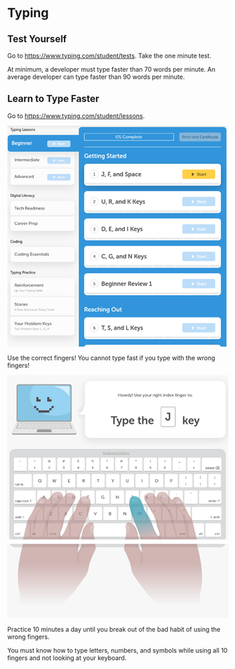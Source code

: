 # Typing

## Test Yourself

Go to https://www.typing.com/student/tests. Take the one minute test.

At minimum, a developer must type faster than 70 words per minute. An average developer can type faster than 90 words per minute.

## Learn to Type Faster

Go to https://www.typing.com/student/lessons.

![](images/01.png)

Use the correct fingers! You cannot type fast if you type with the wrong fingers!

![](images/02.png)

Practice 10 minutes a day until you break out of the bad habit of using the wrong fingers.

You must know how to type letters, numbers, and symbols while using all 10 fingers and not looking at your keyboard.